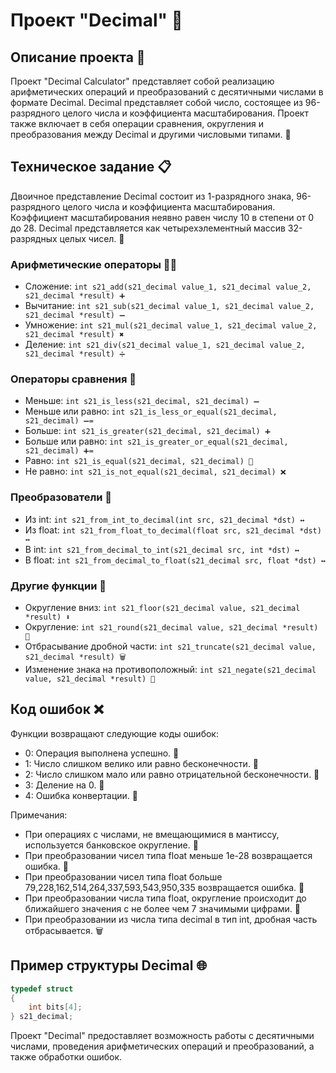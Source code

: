 # Проект "Decimal" 🧮

## Описание проекта 🚀
Проект "Decimal Calculator" представляет собой реализацию арифметических операций и преобразований с десятичными числами в формате Decimal. Decimal представляет собой число, состоящее из 96-разрядного целого числа и коэффициента масштабирования. Проект также включает в себя операции сравнения, округления и преобразования между Decimal и другими числовыми типами. 🌟

## Техническое задание 📋
Двоичное представление Decimal состоит из 1-разрядного знака, 96-разрядного целого числа и коэффициента масштабирования. Коэффициент масштабирования неявно равен числу 10 в степени от 0 до 28. Decimal представляется как четырехэлементный массив 32-разрядных целых чисел. 🔢

### Арифметические операторы 🧙‍♂️
- Сложение: `int s21_add(s21_decimal value_1, s21_decimal value_2, s21_decimal *result) ➕`
- Вычитание: `int s21_sub(s21_decimal value_1, s21_decimal value_2, s21_decimal *result) ➖`
- Умножение: `int s21_mul(s21_decimal value_1, s21_decimal value_2, s21_decimal *result) ✖️`
- Деление: `int s21_div(s21_decimal value_1, s21_decimal value_2, s21_decimal *result) ➗`

### Операторы сравнения 🧐
- Меньше: `int s21_is_less(s21_decimal, s21_decimal) ➖`
- Меньше или равно: `int s21_is_less_or_equal(s21_decimal, s21_decimal) ➖=`
- Больше: `int s21_is_greater(s21_decimal, s21_decimal) ➕`
- Больше или равно: `int s21_is_greater_or_equal(s21_decimal, s21_decimal) ➕=`
- Равно: `int s21_is_equal(s21_decimal, s21_decimal) 🎯`
- Не равно: `int s21_is_not_equal(s21_decimal, s21_decimal) ❌`

### Преобразователи 🔄
- Из int: `int s21_from_int_to_decimal(int src, s21_decimal *dst) ↔️`
- Из float: `int s21_from_float_to_decimal(float src, s21_decimal *dst) ↔️`
- В int: `int s21_from_decimal_to_int(s21_decimal src, int *dst) ↔️`
- В float: `int s21_from_decimal_to_float(s21_decimal src, float *dst) ↔️`

### Другие функции 🧬
- Округление вниз: `int s21_floor(s21_decimal value, s21_decimal *result) ⬇️`
- Округление: `int s21_round(s21_decimal value, s21_decimal *result) 🔵`
- Отбрасывание дробной части: `int s21_truncate(s21_decimal value, s21_decimal *result) 🗑️`
- Изменение знака на противоположный: `int s21_negate(s21_decimal value, s21_decimal *result) 🔁`

## Код ошибок ❌
Функции возвращают следующие коды ошибок:
- 0: Операция выполнена успешно. 🎉
- 1: Число слишком велико или равно бесконечности. 🚫
- 2: Число слишком мало или равно отрицательной бесконечности. 🚫
- 3: Деление на 0. 🚫
- 4: Ошибка конвертации. 🚫

Примечания:
- При операциях с числами, не вмещающимися в мантиссу, используется банковское округление. 🏦
- При преобразовании чисел типа float меньше 1e-28 возвращается ошибка. 🚫
- При преобразовании чисел типа float больше 79,228,162,514,264,337,593,543,950,335 возвращается ошибка. 🚫
- При преобразовании числа типа float, округление происходит до ближайшего значения с не более чем 7 значимыми цифрами. 🔵
- При преобразовании из числа типа decimal в тип int, дробная часть отбрасывается. 🗑️

## Пример структуры Decimal 🌐
```c
typedef struct 
{
    int bits[4];
} s21_decimal;
```

Проект "Decimal" предоставляет возможность работы с десятичными числами, проведения арифметических операций и преобразований, а также обработки ошибок.




